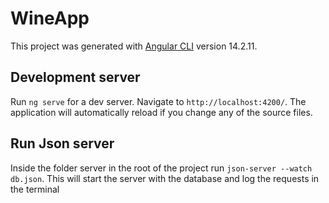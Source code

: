 # WineApp

This project was generated with [Angular CLI](https://github.com/angular/angular-cli) version 14.2.11.

## Development server

Run `ng serve` for a dev server. Navigate to `http://localhost:4200/`. The application will automatically reload if you change any of the source files.

## Run Json server
Inside the folder server in the root of the project run `json-server --watch db.json`.
This will start the server with the database and log the requests in the terminal